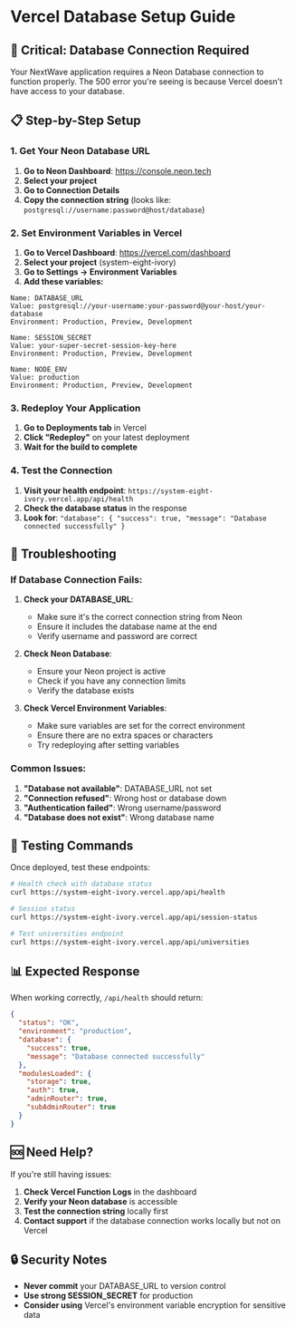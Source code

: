 # Vercel Database Setup Guide

## 🚨 **Critical: Database Connection Required**

Your NextWave application requires a Neon Database connection to function properly. The 500 error you're seeing is because Vercel doesn't have access to your database.

## 📋 **Step-by-Step Setup**

### 1. **Get Your Neon Database URL**

1. **Go to Neon Dashboard**: https://console.neon.tech
2. **Select your project**
3. **Go to Connection Details**
4. **Copy the connection string** (looks like: `postgresql://username:password@host/database`)

### 2. **Set Environment Variables in Vercel**

1. **Go to Vercel Dashboard**: https://vercel.com/dashboard
2. **Select your project** (system-eight-ivory)
3. **Go to Settings → Environment Variables**
4. **Add these variables:**

```
Name: DATABASE_URL
Value: postgresql://your-username:your-password@your-host/your-database
Environment: Production, Preview, Development

Name: SESSION_SECRET
Value: your-super-secret-session-key-here
Environment: Production, Preview, Development

Name: NODE_ENV
Value: production
Environment: Production, Preview, Development
```

### 3. **Redeploy Your Application**

1. **Go to Deployments tab** in Vercel
2. **Click "Redeploy"** on your latest deployment
3. **Wait for the build to complete**

### 4. **Test the Connection**

1. **Visit your health endpoint**: `https://system-eight-ivory.vercel.app/api/health`
2. **Check the database status** in the response
3. **Look for**: `"database": { "success": true, "message": "Database connected successfully" }`

## 🔧 **Troubleshooting**

### If Database Connection Fails:

1. **Check your DATABASE_URL**:
   - Make sure it's the correct connection string from Neon
   - Ensure it includes the database name at the end
   - Verify username and password are correct

2. **Check Neon Database**:
   - Ensure your Neon project is active
   - Check if you have any connection limits
   - Verify the database exists

3. **Check Vercel Environment Variables**:
   - Make sure variables are set for the correct environment
   - Ensure there are no extra spaces or characters
   - Try redeploying after setting variables

### Common Issues:

1. **"Database not available"**: DATABASE_URL not set
2. **"Connection refused"**: Wrong host or database down
3. **"Authentication failed"**: Wrong username/password
4. **"Database does not exist"**: Wrong database name

## 🧪 **Testing Commands**

Once deployed, test these endpoints:

```bash
# Health check with database status
curl https://system-eight-ivory.vercel.app/api/health

# Session status
curl https://system-eight-ivory.vercel.app/api/session-status

# Test universities endpoint
curl https://system-eight-ivory.vercel.app/api/universities
```

## 📊 **Expected Response**

When working correctly, `/api/health` should return:

```json
{
  "status": "OK",
  "environment": "production",
  "database": {
    "success": true,
    "message": "Database connected successfully"
  },
  "modulesLoaded": {
    "storage": true,
    "auth": true,
    "adminRouter": true,
    "subAdminRouter": true
  }
}
```

## 🆘 **Need Help?**

If you're still having issues:

1. **Check Vercel Function Logs** in the dashboard
2. **Verify your Neon database** is accessible
3. **Test the connection string** locally first
4. **Contact support** if the database connection works locally but not on Vercel

## 🔒 **Security Notes**

- **Never commit** your DATABASE_URL to version control
- **Use strong SESSION_SECRET** for production
- **Consider using** Vercel's environment variable encryption for sensitive data 